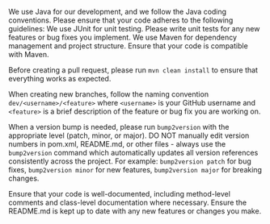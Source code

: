 We use Java for our development, and we follow the Java coding conventions. Please ensure that your code adheres to the following guidelines:
We use JUnit for unit testing. Please write unit tests for any new features or bug fixes you implement.
We use Maven for dependency management and project structure. Ensure that your code is compatible with Maven.

Before creating a pull request, please run `mvn clean install` to ensure that everything works as expected.

When creating new branches, follow the naming convention `dev/<username>/<feature>` where `<username>` is your GitHub username and `<feature>` is a brief description of the feature or bug fix you are working on.

When a version bump is needed, please run `bump2version` with the appropriate level (patch, minor, or major). DO NOT manually edit version numbers in pom.xml, README.md, or other files - always use the `bump2version` command which automatically updates all version references consistently across the project. For example: `bump2version patch` for bug fixes, `bump2version minor` for new features, `bump2version major` for breaking changes.

Ensure that your code is well-documented, including method-level comments and class-level documentation where necessary.
Ensure the README.md is kept up to date with any new features or changes you make.

